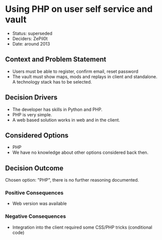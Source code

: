 # Using PHP on user self service and vault 

* Status: superseded
* Deciders: ZePil0t
* Date: around 2013

## Context and Problem Statement

* Users must be able to register, confirm email, reset password
* The vault must show maps, mods and replays in client and standalone.
A technology stack has to be selected.

## Decision Drivers <!-- optional -->

* The developer has skills in Python and PHP.
* PHP is very simple.
* A web based solution works in web and in the client.

## Considered Options

* PHP
* We have no knowledge about other options considered back then.

## Decision Outcome

Chosen option: "PHP", there is no further reasoning documented.

### Positive Consequences <!-- optional -->

* Web version was available

### Negative Consequences <!-- optional -->

* Integration into the client required some CSS/PHP tricks (conditional code)
